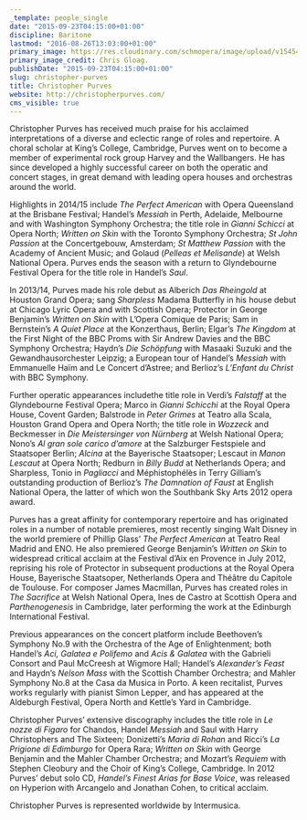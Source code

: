 ```yaml
---
_template: people_single
date: "2015-09-23T04:15:00+01:00"
discipline: Baritone
lastmod: "2016-08-26T13:03:00+01:00"
primary_image: https://res.cloudinary.com/schmopera/image/upload/v1545409169/media/webhook-uploads/1472212990331/2016-08-27---Christopher-Purves---HS---Chis-Gloag.jpg.jpg
primary_image_credit: Chris Gloag.
publishDate: "2015-09-23T04:15:00+01:00"
slug: christopher-purves
title: Christopher Purves
website: http://christopherpurves.com/
cms_visible: true
---
```


Christopher Purves has received much praise for his acclaimed interpretations of a diverse and eclectic range of roles and repertoire. A choral scholar at King’s College, Cambridge, Purves went on to become a member of experimental rock group Harvey and the Wallbangers. He has since developed a highly successful career on both the operatic and concert stages, in great demand with leading opera houses and orchestras around the world.

Highlights in 2014/15 include *The Perfect American* with Opera Queensland at the Brisbane Festival; Handel’s *Messiah* in Perth, Adelaide, Melbourne and with Washington Symphony Orchestra; the title role in *Gianni Schicci* at Opera North; *Written on Skin* with the Toronto Symphony Orchestra; *St John Passion* at the Concertgebouw, Amsterdam; *St Matthew Passion* with the Academy of Ancient Music; and Golaud (*Pelleas et Melisande*) at Welsh National Opera. Purves ends the season with a return to Glyndebourne Festival Opera for the title role in Handel’s *Saul*.

In 2013/14, Purves made his role debut as Alberich *Das Rheingold* at Houston Grand Opera; sang *Sharpless* Madama Butterfly in his house debut at Chicago Lyric Opera and with Scottish Opera; Protector in George Benjamin’s *Written on Skin* with L’Opera Comique de Paris; Sam in Bernstein’s *A Quiet Place* at the Konzerthaus, Berlin; Elgar’s *The Kingdom* at the First Night of the BBC Proms with Sir Andrew Davies and the BBC Symphony Orchestra; Haydn’s *Die Schöpfung* with Masaaki Suzuki and the Gewandhausorchester Leipzig; a European tour of Handel’s *Messiah* with Emmanuelle Haïm and Le Concert d’Astree; and Berlioz’s *L’Enfant du Christ* with BBC Symphony.

Further operatic appearances includethe title role in Verdi’s *Falstaff* at the Glyndebourne Festival Opera; Marco in *Gianni Schicchi* at the Royal Opera House, Covent Garden; Balstrode in *Peter Grimes* at Teatro alla Scala, Houston Grand Opera and Opera North; the title role in *Wozzeck* and Beckmesser in *Die Meistersinger von Nürnberg* at Welsh National Opera; Nono’s *Al gran sole carico d’amore* at the Salzburger Festspiele and Staatsoper Berlin; *Alcina* at the Bayerische Staatsoper; Lescaut in *Manon Lescaut* at Opera North; Redburn in *Billy Budd* at Netherlands Opera; and Sharpless, Tonio in *Pagliacci* and Méphistophélès in Terry Gilliam’s outstanding production of Berlioz’s *The Damnation of Faust* at English National Opera, the latter of which won the Southbank Sky Arts 2012 opera award.

Purves has a great affinity for contemporary repertoire and has originated roles in a number of notable premieres, most recently singing Walt Disney in the world premiere of Phillip Glass’ *The Perfect American* at Teatro Real Madrid and ENO. He also premiered George Benjamin’s *Written on Skin* to widespread critical acclaim at the Festival d’Aix en Provence in July 2012, reprising his role of Protector in subsequent productions at the Royal Opera House, Bayerische Staatsoper, Netherlands Opera and Théâtre du Capitole de Toulouse. For composer James Macmillan, Purves has created roles in *The Sacrifice* at Welsh National Opera, Ines de Castro at Scottish Opera and *Parthenogenesis* in Cambridge, later performing the work at the Edinburgh International Festival.

Previous appearances on the concert platform include Beethoven’s Symphony No.9 with the Orchestra of the Age of Enlightenment; both Handel’s *Aci, Galatea e Polifemo* and *Acis & Galatea* with the Gabrieli Consort and Paul McCreesh at Wigmore Hall; Handel’s *Alexander’s Feast* and Haydn’s *Nelson Mass* with the Scottish Chamber Orchestra; and Mahler Symphony No.8 at the Casa da Musica in Porto. A keen recitalist, Purves works regularly with pianist Simon Lepper, and has appeared at the Aldeburgh Festival, Opera North and Kettle’s Yard in Cambridge.

Christopher Purves’ extensive discography includes the title role in *Le nozze di Figaro* for Chandos, Handel *Messiah* and Saul with Harry Christophers and The Sixteen; Donizetti’s *Maria di Rohan* and Ricci’s *La Prigione di Edimburgo* for Opera Rara; *Written on Skin* with George Benjamin and the Mahler Chamber Orchestra; and Mozart’s *Requiem* with Stephen Cleobury and the Choir of King’s College, Cambridge. In 2012 Purves’ debut solo CD, *Handel’s Finest Arias for Base Voice*, was released on Hyperion with Arcangelo and Jonathan Cohen, to critical acclaim.

Christopher Purves is represented worldwide by Intermusica.
